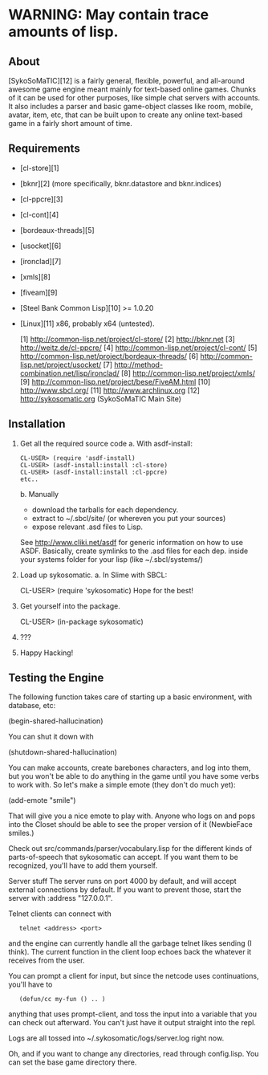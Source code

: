WARNING: May contain trace amounts of lisp.
===========================================

About
-----

[SykoSoMaTIC][12] is a fairly general, flexible, powerful, and all-around
awesome game engine meant mainly for text-based online games. Chunks
of it can be used for other purposes, like simple chat servers with
accounts. It also includes a parser and basic game-object classes
like room, mobile, avatar, item, etc, that can be built upon to create
any online text-based game in a fairly short amount of time.

Requirements
------------

* [cl-store][1]
* [bknr][2] (more specifically, bknr.datastore and bknr.indices)
* [cl-ppcre][3]
* [cl-cont][4]
* [bordeaux-threads][5]
* [usocket][6]
* [ironclad][7]
* [xmls][8]
* [fiveam][9]
* [Steel Bank Common Lisp][10] >= 1.0.20
* [Linux][11] x86, probably x64 (untested).

  [1] <http://common-lisp.net/project/cl-store/>
  [2] <http://bknr.net>
  [3] <http://weitz.de/cl-ppcre/>
  [4] <http://common-lisp.net/project/cl-cont/>
  [5] <http://common-lisp.net/project/bordeaux-threads/>
  [6] <http://common-lisp.net/project/usocket/>
  [7] <http://method-combination.net/lisp/ironclad/>
  [8] <http://common-lisp.net/project/xmls/>
  [9] <http://common-lisp.net/project/bese/FiveAM.html>
  [10] <http://www.sbcl.org/>
  [11] <http://www.archlinux.org>
  [12] <http://sykosomatic.org> (SykoSoMaTIC Main Site)

Installation
------------

1. Get all the required source code
   a. With asdf-install:

       CL-USER> (require 'asdf-install)
       CL-USER> (asdf-install:install :cl-store)
       CL-USER> (asdf-install:install :cl-ppcre)
       etc..

   b. Manually
      * download the tarballs for each dependency.
      * extract to ~/.sbcl/site/ (or whereven you put your sources)
      * expose relevant .asd files to Lisp.
   
	See <http://www.cliki.net/asdf> for generic information on how to use
	ASDF.
	Basically, create symlinks to the .asd files for each dep.
	inside your systems folder for your lisp (like ~/.sbcl/systems/)

2. Load up sykosomatic.
   a. In Slime with SBCL:

      CL-USER> (require 'sykosomatic)
      Hope for the best!

3. Get yourself into the package.

      CL-USER> (in-package sykosomatic)

4. ???

5. Happy Hacking!


Testing the Engine
------------------

The following function takes care of starting up a basic environment,
with database, etc:

   (begin-shared-hallucination)

You can shut it down with

   (shutdown-shared-hallucination)

You can make accounts, create barebones characters, and log into them,
but you won't be able to do anything in the game until you have some
verbs to work with. So let's make a simple emote (they don't do much
yet):

   (add-emote "smile")

That will give you a nice emote to play with. Anyone who logs on and
pops into the Closet should be able to see the proper version of it
(NewbieFace smiles.)

Check out src/commands/parser/vocabulary.lisp for the different kinds
of parts-of-speech that sykosomatic can accept. If you want them to be
recognized, you'll have to add them yourself.

Server stuff
The server runs on port 4000 by default, and will accept external
connections by default. If you want to prevent those, start the server
with :address "127.0.0.1".

Telnet clients can connect with 

       telnet <address> <port>

and the engine can currently handle all the garbage telnet likes
sending (I think).  The current function in the client loop echoes
back the whatever it receives from the user.

You can prompt a client for input, but since the netcode uses
continuations, you'll have to

       (defun/cc my-fun () .. )

anything that uses prompt-client, and toss the input into a variable
that you can check out afterward. You can't just have it output
straight into the repl.

Logs are all tossed into ~/.sykosomatic/logs/server.log right
now.

Oh, and if you want to change any directories, read through
config.lisp. You can set the base game directory there.
